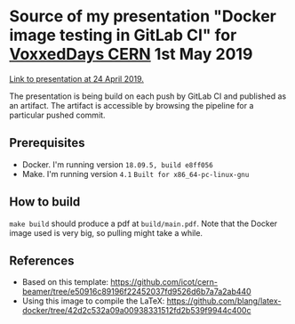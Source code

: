 # Source of my presentation "Docker image testing in GitLab CI" for [VoxxedDays CERN](https://voxxeddays.com/cern/) 1st May 2019

[Link to presentation at 24 April 2019.](https://gitlab.cern.ch/tloekkeb/voxxeddays-cern-docker-image-testing-in-gitlab-ci/-/jobs/4012775/artifacts/file/tloekkeb_voxxeddays_cern_2019_05_01_docker_image_testing_in_gitlab_ci.pdf)

The presentation is being build on each push by GitLab CI and published as an artifact. The artifact is accessible by browsing the pipeline for a particular pushed commit.

## Prerequisites

* Docker. I'm running version `18.09.5, build e8ff056`
* Make. I'm running version `4.1` `Built for x86_64-pc-linux-gnu`

## How to build

`make build` should produce a pdf at `build/main.pdf`. Note that the Docker image used is very big, so pulling might take a while.

## References

* Based on this template: <https://github.com/icot/cern-beamer/tree/e50916c89196f22452037fd9526d6b7a7a2ab440>
* Using this image to compile the LaTeX: <https://github.com/blang/latex-docker/tree/42d2c532a09a00938331512fd2b539f9944c400c>
